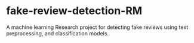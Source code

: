 # fake-review-detection-RM
A machine learning Research project for detecting fake reviews using text preprocessing, and classification models.
